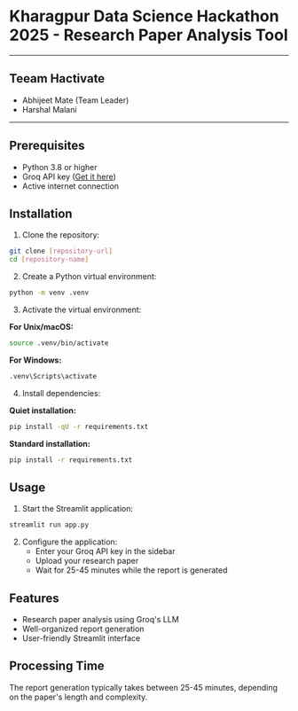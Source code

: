 # Kharagpur Data Science Hackathon 2025 - Research Paper Analysis Tool
---
## Teeam Hactivate 

- Abhijeet Mate (Team Leader)
- Harshal Malani 

---

## Prerequisites

- Python 3.8 or higher
- Groq API key ([Get it here](https://console.groq.com/login))
- Active internet connection

## Installation

1. Clone the repository:
```bash
git clone [repository-url]
cd [repository-name]
```

2. Create a Python virtual environment:
```bash
python -m venv .venv
```

3. Activate the virtual environment:

**For Unix/macOS:**
```bash
source .venv/bin/activate
```

**For Windows:**
```bash
.venv\Scripts\activate
```

4. Install dependencies:

**Quiet installation:**
```bash
pip install -qU -r requirements.txt
```

**Standard installation:**
```bash
pip install -r requirements.txt
```

## Usage

1. Start the Streamlit application:
```bash
streamlit run app.py
```

2. Configure the application:
   - Enter your Groq API key in the sidebar
   - Upload your research paper
   - Wait for 25-45 minutes while the report is generated

## Features

- Research paper analysis using Groq's LLM
- Well-organized report generation
- User-friendly Streamlit interface

## Processing Time

The report generation typically takes between 25-45 minutes, depending on the paper's length and complexity.
